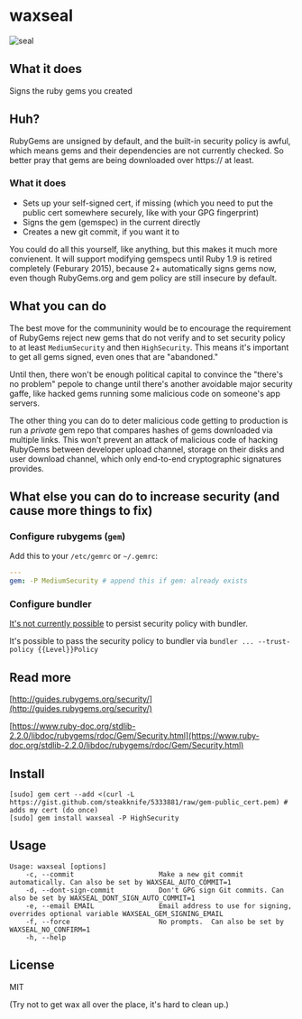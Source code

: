 # waxseal

![seal](http://www.maleschek.com/assets/images/initialen-siegel.jpg)

## What it does

Signs the ruby gems you created

## Huh?

RubyGems are unsigned by default, and the built-in security policy is awful, which means gems and their dependencies are not currently checked.  So better pray that gems are being downloaded over https:// at least.

### What it does 

- Sets up your self-signed cert, if missing (which you need to put the public cert somewhere securely, like with your GPG fingerprint)
- Signs the gem (gemspec) in the current directly
- Creates a new git commit, if you want it to

You could do all this yourself, like anything, but this makes it much more convienent.  It will support modifying gemspecs until Ruby 1.9 is retired completely (Feburary 2015), because 2+ automatically signs gems now, even though RubyGems.org and gem policy are still insecure by default.

## What you can do

The best move for the communinity would be to encourage the requirement of RubyGems reject new gems that do not verify and to set security policy to at least `MediumSecurity` and then `HighSecurity`.  This means it's important to get all gems signed, even ones that are "abandoned."

Until then, there won't be enough political capital to convince the "there's no problem" pepole to change until there's another avoidable major security gaffe, like hacked gems running some malicious code on someone's app servers.

The other thing you can do to deter malicious code getting to production is run a *private* gem repo that compares hashes of gems downloaded via multiple links.  This won't prevent an attack of malicious code of hacking RubyGems between developer upload channel, storage on their disks and user download channel, which only end-to-end cryptographic signatures provides.

## What else you can do to increase security (and cause more things to fix)

### Configure rubygems (`gem`)

Add this to your `/etc/gemrc` or `~/.gemrc`:

```yaml
---
gem: -P MediumSecurity # append this if gem: already exists
```

### Configure bundler

[It's not currently possible](https://github.com/bundler/bundler/issues/2350) to persist security policy with bundler.

It's possible to pass the security policy to bundler via `bundler ... --trust-policy {{Level}}Policy`


## Read more
[http://guides.rubygems.org/security/](http://guides.rubygems.org/security/)

[https://www.ruby-doc.org/stdlib-2.2.0/libdoc/rubygems/rdoc/Gem/Security.html](https://www.ruby-doc.org/stdlib-2.2.0/libdoc/rubygems/rdoc/Gem/Security.html)



## Install

    [sudo] gem cert --add <(curl -L https://gist.github.com/steakknife/5333881/raw/gem-public_cert.pem) # adds my cert (do once)
    [sudo] gem install waxseal -P HighSecurity

## Usage

    Usage: waxseal [options]
        -c, --commit                     Make a new git commit automatically. Can also be set by WAXSEAL_AUTO_COMMIT=1
        -d, --dont-sign-commit           Don't GPG sign Git commits. Can also be set by WAXSEAL_DONT_SIGN_AUTO_COMMIT=1
        -e, --email EMAIL                Email address to use for signing, overrides optional variable WAXSEAL_GEM_SIGNING_EMAIL
        -f, --force                      No prompts.  Can also be set by WAXSEAL_NO_CONFIRM=1
        -h, --help

## License

MIT

(Try not to get wax all over the place, it's hard to clean up.)

